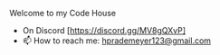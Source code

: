 Welcome to my Code House
- On Discord [https://discord.gg/MV8gQXvP]
- 📫 How to reach me: hprademeyer123@gmail.com
